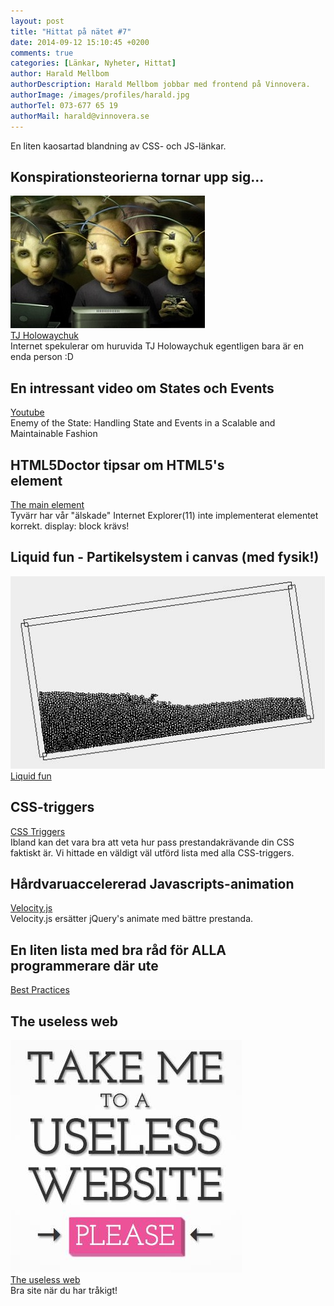 ```yaml
---
layout: post
title: "Hittat på nätet #7"
date: 2014-09-12 15:10:45 +0200
comments: true
categories: [Länkar, Nyheter, Hittat]
author: Harald Mellbom
authorDescription: Harald Mellbom jobbar med frontend på Vinnovera.
authorImage: /images/profiles/harald.jpg
authorTel: 073-677 65 19
authorMail: harald@vinnovera.se
---
```


En liten kaosartad blandning av CSS- och JS-länkar.
<!--more-->

## Konspirationsteorierna tornar upp sig...
![Hive mind][01]  
[TJ Holowaychuk][6]  
Internet spekulerar om huruvida TJ Holowaychuk egentligen bara är en enda person :D  

## En intressant video om States och Events
[Youtube][0]  
Enemy of the State: Handling State and Events in a Scalable and Maintainable Fashion


## HTML5Doctor tipsar om HTML5's <main> element
[The main element][1]  
Tyvärr har vår "älskade" Internet Explorer(11) inte implementerat elementet korrekt. display: block krävs!
 
## Liquid fun - Partikelsystem i canvas (med fysik!)
![Liquid fun][02]  
[Liquid fun][2]  

## CSS-triggers
[CSS Triggers][3]  
Ibland kan det vara bra att veta hur pass prestandakrävande din CSS faktiskt är. Vi hittade en väldigt väl utförd lista med alla CSS-triggers.

## Hårdvaruaccelererad Javascripts-animation
[Velocity.js][4]  
Velocity.js ersätter jQuery's animate med bättre prestanda.

## En liten lista med bra råd för ALLA programmerare där ute
[Best Practices][5]

## The useless web
![The useless web][00]  
[The useless web][7]  
Bra site när du har tråkigt!  


[0]: https://www.youtube.com/watch?v=3ZLlRQJp5Fg
[1]: http://html5doctor.com/the-main-element/
[2]: http://google.github.io/liquidfun/
[3]: www.csstriggers.com
[4]: http://julian.com/research/velocity/
[5]: https://github.com/timoxley/best-practices
[6]: https://www.quora.com/TJ-Holowaychuk-1/How-is-TJ-Holowaychuk-so-insanely-productive
[7]: http://www.theuselessweb.com/

[00]: /images/content/posts/hittat-pa-natet-number-7/uselessweb.jpg
[01]: /images/content/posts/hittat-pa-natet-number-7/hivemind.jpg
[02]: /images/content/posts/hittat-pa-natet-number-7/liquidfun.jpg
